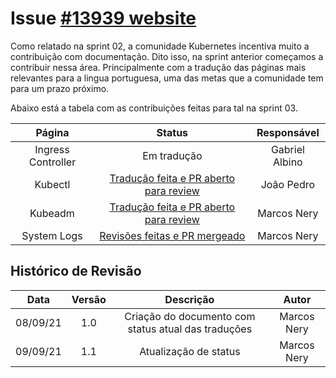 # Issue [#13939 website](https://github.com/kubernetes/website/issues/13939)

Como relatado na sprint 02, a comunidade Kubernetes incentiva muito a contribuição com documentação. Dito isso, na sprint
anterior começamos a contribuir nessa área. Principalmente com a tradução das páginas mais relevantes para a lingua portuguesa, 
uma das metas que a comunidade tem para um prazo próximo.

Abaixo está a tabela com as contribuições feitas para tal na sprint 03.

|Página|Status|Responsável|
|:--:|:--:|:--:|
|Ingress Controller|Em tradução|Gabriel Albino|
|Kubectl|[Tradução feita e PR aberto para review](https://github.com/kubernetes/website/pull/29647)|João Pedro|
|Kubeadm|[Tradução feita e PR aberto para review](https://github.com/kubernetes/website/pull/29645)|Marcos Nery|
|System Logs|[Revisões feitas e PR mergeado](https://github.com/kubernetes/website/pull/29555)|Marcos Nery|

## Histórico de Revisão
|Data|Versão|Descrição|Autor|
|:--:|:--:|:--:|:--:|
|08/09/21|1.0|Criação do documento com status atual das traduções|Marcos Nery|
|09/09/21|1.1|Atualização de status|Marcos Nery|
